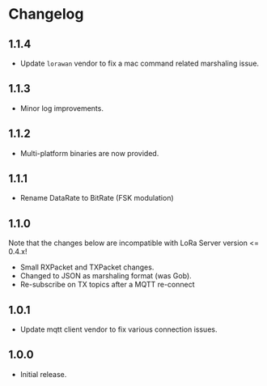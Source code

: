 # Changelog

## 1.1.4

* Update `lorawan` vendor to fix a mac command related marshaling issue.

## 1.1.3

* Minor log improvements.

## 1.1.2

* Multi-platform binaries are now provided.

## 1.1.1

* Rename DataRate to BitRate (FSK modulation)

## 1.1.0

Note that the changes below are incompatible with LoRa Server
version <= 0.4.x!

* Small RXPacket and TXPacket changes.
* Changed to JSON as marshaling format (was Gob).
* Re-subscribe on TX topics after a MQTT re-connect

## 1.0.1

* Update mqtt client vendor to fix various connection issues.

## 1.0.0

* Initial release.
